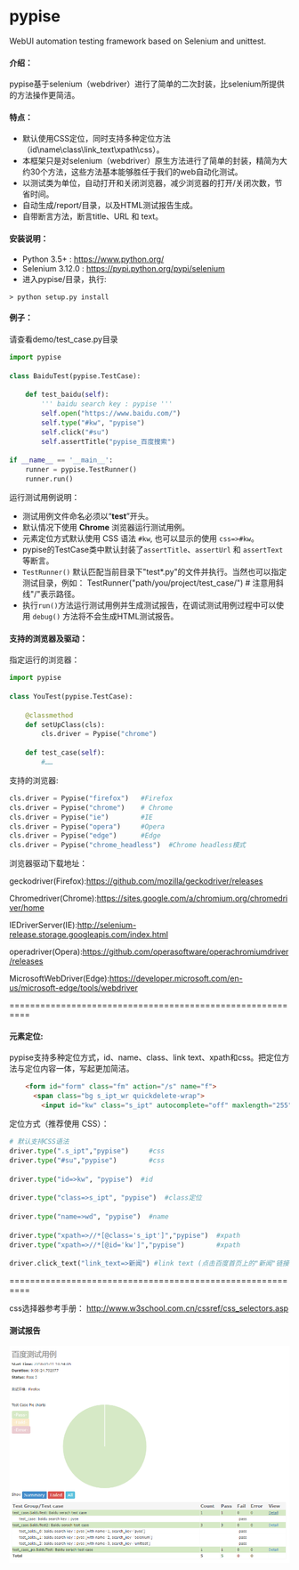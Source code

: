 # pypise
WebUI automation testing framework based on Selenium and unittest.

#### 介绍：
  pypise基于selenium（webdriver）进行了简单的二次封装，比selenium所提供的方法操作更简洁。

#### 特点：
* 默认使用CSS定位，同时支持多种定位方法（id\name\class\link_text\xpath\css）。
* 本框架只是对selenium（webdriver）原生方法进行了简单的封装，精简为大约30个方法，这些方法基本能够胜任于我们的web自动化测试。
* 以测试类为单位，自动打开和关闭浏览器，减少浏览器的打开/关闭次数，节省时间。
* 自动生成/report/目录，以及HTML测试报告生成。
* 自带断言方法，断言title、URL 和 text。

#### 安装说明：
* Python 3.5+ : https://www.python.org/
* Selenium 3.12.0 : https://pypi.python.org/pypi/selenium
* 进入pypise/目录，执行:

```
> python setup.py install
```

#### 例子：

请查看demo/test_case.py目录

```python
import pypise

class BaiduTest(pypise.TestCase):

    def test_baidu(self):
        ''' baidu search key : pypise '''
        self.open("https://www.baidu.com/")
        self.type("#kw", "pypise")
        self.click("#su")
        self.assertTitle("pypise_百度搜索")

if __name__ == '__main__':
    runner = pypise.TestRunner()
    runner.run()
```

运行测试用例说明：
* 测试用例文件命名必须以“__test__”开头。
* 默认情况下使用 __Chrome__ 浏览器运行测试用例。
* 元素定位方式默认使用 CSS 语法 `#kw`, 也可以显示的使用 `css=>#kw`。
* pypise的TestCase类中默认封装了`assertTitle`、`assertUrl` 和 `assertText`等断言。
* `TestRunner()` 默认匹配当前目录下"test*.py"的文件并执行。当然也可以指定测试目录，例如：
TestRunner("path/you/project/test_case/")  # 注意用斜线"/"表示路径。
* 执行`run()`方法运行测试用例并生成测试报告，在调试测试用例过程中可以使用 `debug()` 方法将不会生成HTML测试报告。


#### 支持的浏览器及驱动：

指定运行的浏览器：

```python
import pypise

class YouTest(pypise.TestCase):

    @classmethod
    def setUpClass(cls):
        cls.driver = Pypise("chrome")
    
    def test_case(self):
        #……

```

支持的浏览器:

```python
cls.driver = Pypise("firefox")   #Firefox
cls.driver = Pypise("chrome")    # Chrome
cls.driver = Pypise("ie")        #IE
cls.driver = Pypise("opera")     #Opera
cls.driver = Pypise("edge")      #Edge
cls.driver = Pypise("chrome_headless")  #Chrome headless模式
```

浏览器驱动下载地址：

geckodriver(Firefox):https://github.com/mozilla/geckodriver/releases

Chromedriver(Chrome):https://sites.google.com/a/chromium.org/chromedriver/home

IEDriverServer(IE):http://selenium-release.storage.googleapis.com/index.html

operadriver(Opera):https://github.com/operasoftware/operachromiumdriver/releases

MicrosoftWebDriver(Edge):https://developer.microsoft.com/en-us/microsoft-edge/tools/webdriver

==========================================================

#### 元素定位:

pypise支持多种定位方式，id、name、class、link text、xpath和css。把定位方法与定位内容一体，写起更加简洁。
```html
    <form id="form" class="fm" action="/s" name="f">
      <span class="bg s_ipt_wr quickdelete-wrap">
        <input id="kw" class="s_ipt" autocomplete="off" maxlength="255" value="" name="wd">
```

定位方式（推荐使用 CSS）：

```python
# 默认支持CSS语法
driver.type(".s_ipt","pypise")     #css
driver.type("#su","pypise")        #css

driver.type("id=>kw", "pypise")  #id

driver.type("class=>s_ipt", "pypise")  #class定位

driver.type("name=>wd", "pypise")  #name

driver.type("xpath=>//*[@class='s_ipt']","pypise")  #xpath
driver.type("xpath=>//*[@id='kw']","pypise")        #xpath

driver.click_text("link_text=>新闻") #link text (点击百度首页上的"新闻"链接)

```

==========================================================

  css选择器参考手册：
  http://www.w3school.com.cn/cssref/css_selectors.asp

#### 测试报告

![](./test_report.png)
